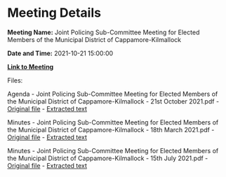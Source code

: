 # Meeting Details

**Meeting Name:** Joint Policing Sub-Committee Meeting for Elected Members of the Municipal District of Cappamore-Kilmallock

**Date and Time:** 2021-10-21 15:00:00

**[Link to Meeting](https://www.limerick.ie/council/whats-on/joint-policing-sub-committee-meeting-elected-members-municipal-district-2)**

Files: 

Agenda - Joint Policing Sub-Committee Meeting for Elected Members of the Municipal District of Cappamore-Kilmallock - 21st October 2021.pdf - [Original file](https://www.limerick.ie/sites/default/files/media/documents/2021-10/01-agenda-for-october-2021-jpc-sub-committee-mtg.pdf) - [Extracted text](./Agenda%20-%C2%A0Joint%20Policing%20Sub-Committee%20Meeting%20for%20Elected%20Members%20of%20the%20Municipal%20District%20of%20Cappamore-Kilmallock%20-%2021st%20October%202021.md)

Minutes - Joint Policing Sub-Committee Meeting for Elected Members of the Municipal District of Cappamore-Kilmallock - 18th March 2021.pdf - [Original file](https://www.limerick.ie/sites/default/files/media/documents/2021-10/02-minutes-of-march-2021-jpc-sub-committee-meeting.pdf) - [Extracted text](./Minutes%20-%C2%A0Joint%20Policing%20Sub-Committee%20Meeting%20for%20Elected%20Members%20of%20the%20Municipal%20District%20of%20Cappamore-Kilmallock%20-%2018th%20March%202021.md)

Minutes - Joint Policing Sub-Committee Meeting for Elected Members of the Municipal District of Cappamore-Kilmallock - 15th July 2021.pdf - [Original file](https://www.limerick.ie/sites/default/files/media/documents/2021-10/02-minutes-of-july-2021-jpc-sub-committee-meeting.pdf) - [Extracted text](./Minutes%20-%C2%A0Joint%20Policing%20Sub-Committee%20Meeting%20for%20Elected%20Members%20of%20the%20Municipal%20District%20of%20Cappamore-Kilmallock%20-%2015th%20July%202021.md)

